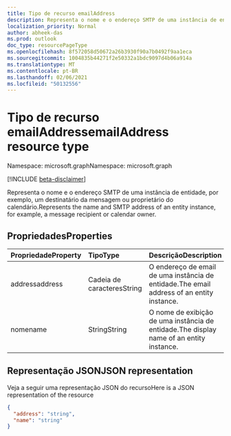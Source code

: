 ```yaml
---
title: Tipo de recurso emailAddress
description: Representa o nome e o endereço SMTP de uma instância de entidade, por exemplo, um destinatário da mensagem ou proprietário do calendário.
localization_priority: Normal
author: abheek-das
ms.prod: outlook
doc_type: resourcePageType
ms.openlocfilehash: 8f572058d50672a26b3930f90a7b0492f9aa1eca
ms.sourcegitcommit: 1004835b44271f2e50332a1bdc9097d4b06a914a
ms.translationtype: MT
ms.contentlocale: pt-BR
ms.lasthandoff: 02/06/2021
ms.locfileid: "50132556"
---
```

# <a name="emailaddress-resource-type"></a><span data-ttu-id="fa18c-103">Tipo de recurso emailAddress</span><span class="sxs-lookup"><span data-stu-id="fa18c-103">emailAddress resource type</span></span>

<span data-ttu-id="fa18c-104">Namespace: microsoft.graph</span><span class="sxs-lookup"><span data-stu-id="fa18c-104">Namespace: microsoft.graph</span></span>

[!INCLUDE [beta-disclaimer](../../includes/beta-disclaimer.md)]

<span data-ttu-id="fa18c-105">Representa o nome e o endereço SMTP de uma instância de entidade, por exemplo, um destinatário da mensagem ou proprietário do calendário.</span><span class="sxs-lookup"><span data-stu-id="fa18c-105">Represents the name and SMTP address of an entity instance, for example, a message recipient or calendar owner.</span></span>

## <a name="properties"></a><span data-ttu-id="fa18c-106">Propriedades</span><span class="sxs-lookup"><span data-stu-id="fa18c-106">Properties</span></span>
| <span data-ttu-id="fa18c-107">Propriedade</span><span class="sxs-lookup"><span data-stu-id="fa18c-107">Property</span></span>     | <span data-ttu-id="fa18c-108">Tipo</span><span class="sxs-lookup"><span data-stu-id="fa18c-108">Type</span></span>   |<span data-ttu-id="fa18c-109">Descrição</span><span class="sxs-lookup"><span data-stu-id="fa18c-109">Description</span></span>|
|:---------------|:--------|:----------|
|<span data-ttu-id="fa18c-110">address</span><span class="sxs-lookup"><span data-stu-id="fa18c-110">address</span></span>|<span data-ttu-id="fa18c-111">Cadeia de caracteres</span><span class="sxs-lookup"><span data-stu-id="fa18c-111">String</span></span>|<span data-ttu-id="fa18c-112">O endereço de email de uma instância de entidade.</span><span class="sxs-lookup"><span data-stu-id="fa18c-112">The email address of an entity instance.</span></span>|
|<span data-ttu-id="fa18c-113">nome</span><span class="sxs-lookup"><span data-stu-id="fa18c-113">name</span></span>|<span data-ttu-id="fa18c-114">String</span><span class="sxs-lookup"><span data-stu-id="fa18c-114">String</span></span>|<span data-ttu-id="fa18c-115">O nome de exibição de uma instância de entidade.</span><span class="sxs-lookup"><span data-stu-id="fa18c-115">The display name of an entity instance.</span></span>|

## <a name="json-representation"></a><span data-ttu-id="fa18c-116">Representação JSON</span><span class="sxs-lookup"><span data-stu-id="fa18c-116">JSON representation</span></span>

<span data-ttu-id="fa18c-117">Veja a seguir uma representação JSON do recurso</span><span class="sxs-lookup"><span data-stu-id="fa18c-117">Here is a JSON representation of the resource</span></span>

<!-- {
  "blockType": "resource",
  "optionalProperties": [

  ],
  "@odata.type": "microsoft.graph.emailAddress"
}-->

```json
{
  "address": "string",
  "name": "string"
}

```

<!-- uuid: 8fcb5dbc-d5aa-4681-8e31-b001d5168d79
2015-10-25 14:57:30 UTC -->
<!--
{
  "type": "#page.annotation",
  "description": "emailAddress resource",
  "keywords": "",
  "section": "documentation",
  "tocPath": "",
  "suppressions": []
}
-->



